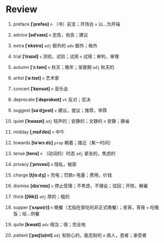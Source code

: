 # Review
1. preface **[ˈprefəs]** `n` （书）前言；开场白 `v` 以...为开端

2. advice **[ədˈvaɪs]** `n` 忠告，劝告；建议

3. extra **[ˈekstrə]** `adj` 额外的 `adv` 额外；格外

4. trial **[ˈtraɪəl]** `v` 测验，试验；试用 `n` 试用；审判，审理

5. autumn **[ˈɔːtəm]** `n` 秋天；晚年；渐衰期 `adj` 秋天的

6. artist **[ˈɑːtɪst]** `n` 艺术家

7. concert **[ˈkɒnsət]** `n` 音乐会

8. deprecate **[ˈdeprəkeɪt]** `vt` 反对；否决

9. suggest **[səˈdʒest]** `v` 建议，提议；推荐，举荐

10. quiet **[ˈkwaɪət]** `adj` 轻声的；安静的；文静的 `n` 安静；静谧

11. midday **[ˌmɪdˈdeɪ]** `n` 中午

12. towards **[təˈwɔːdz]** `prep` 朝着；接近（某一时间）

13. tense **[tens]** `n` （动词的）时态 `adj` 紧张的，焦虑的

14. privacy **[ˈprɪvəsi]** `n` 隐私，秘密

15. charge **[tʃɑːdʒ]** `v` 充电；罚款`n` 电量；费用，价钱

16. dismiss **[dɪsˈmɪs]** `v` 停止受理；不考虑，不理会；驳回；开除，解雇

17. thick **[[θik]]** `adj` 厚的；粗的

18. supper **[ˈsʌpə(r)]** `n` 晚餐（尤指在家吃的非正式晚餐）；夜宵，宵夜 `v` 吃晚饭；给...供餐

19. quite **[kwaɪt]** `adv` 相当；很；完全地

20. patient **[ˈpeɪʃ(ə)nt]** `adj` 有耐心的，能忍耐的 `n` 病人，患者；承受者

